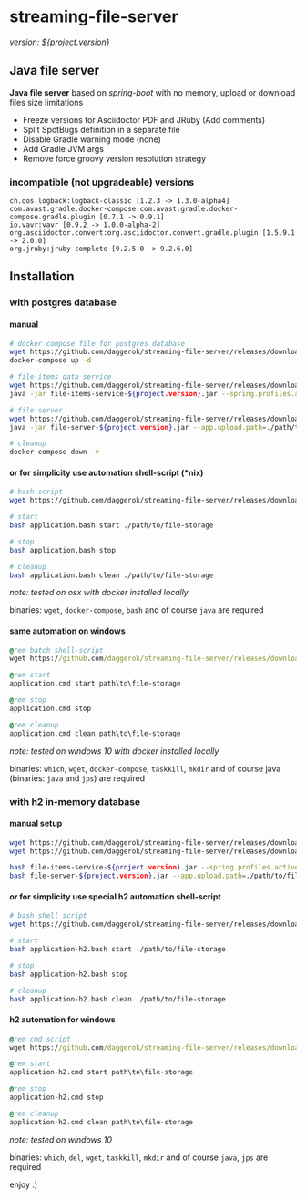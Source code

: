 # streaming-file-server
_version: ${project.version}_

## Java file server 

**Java file server** based on *spring-boot* with no memory, upload or download files size limitations

- Freeze versions for Asciidoctor PDF and JRuby (Add comments)
- Split SpotBugs definition in a separate file
- Disable Gradle warning mode (none)
- Add Gradle JVM args
- Remove force groovy version resolution strategy

### incompatible (not upgradeable) versions

    ch.qos.logback:logback-classic [1.2.3 -> 1.3.0-alpha4]
    com.avast.gradle.docker-compose:com.avast.gradle.docker-compose.gradle.plugin [0.7.1 -> 0.9.1]
    io.vavr:vavr [0.9.2 -> 1.0.0-alpha-2]
    org.asciidoctor.convert:org.asciidoctor.convert.gradle.plugin [1.5.9.1 -> 2.0.0]
    org.jruby:jruby-complete [9.2.5.0 -> 9.2.6.0]

## Installation

### with postgres database

#### manual

```bash
# docker compose file for postgres database
wget https://github.com/daggerok/streaming-file-server/releases/download/${project.version}/docker-compose.yml
docker-compose up -d

# file-items data service
wget https://github.com/daggerok/streaming-file-server/releases/download/${project.version}/file-items-service-${project.version}.jar
java -jar file-items-service-${project.version}.jar --spring.profiles.active=db-pg

# file server
wget https://github.com/daggerok/streaming-file-server/releases/download/${project.version}/file-server-${project.version}.jar
java -jar file-server-${project.version}.jar --app.upload.path=./path/to/file-storage

# cleanup
docker-compose down -v
```

#### or for simplicity use automation shell-script (*nix)

```bash
# bash script
wget https://github.com/daggerok/streaming-file-server/releases/download/${project.version}/application.bash

# start
bash application.bash start ./path/to/file-storage

# stop
bash application.bash stop

# cleanup
bash application.bash clean ./path/to/file-storage
```

*note: tested on osx with docker installed locally*

binaries: `wget`, `docker-compose`, `bash` and of course `java` are required

#### same automation on windows

```cmd
@rem batch shell-script
wget https://github.com/daggerok/streaming-file-server/releases/download/${project.version}/application.cmd

@rem start
application.cmd start path\to\file-storage

@rem stop
application.cmd stop

@rem cleanup
application.cmd clean path\to\file-storage
```

*note: tested on windows 10 with docker installed locally*

binaries: `which`, `wget`, `docker-compose`, `taskkill`, `mkdir` and of course java (binaries: `java` and `jps`) are required

### with h2 in-memory database

#### manual setup

```bash
wget https://github.com/daggerok/streaming-file-server/releases/download/${project.version}/file-items-service-${project.version}.jar
wget https://github.com/daggerok/streaming-file-server/releases/download/${project.version}/file-server-${project.version}.jar

bash file-items-service-${project.version}.jar --spring.profiles.active=db-h2
bash file-server-${project.version}.jar --app.upload.path=./path/to/file-storage
```

#### or for simplicity use special h2 automation shell-script

```bash
# bash shell script
wget https://github.com/daggerok/streaming-file-server/releases/download/${project.version}/application-h2.bash

# start
bash application-h2.bash start ./path/to/file-storage

# stop
bash application-h2.bash stop

# cleanup
bash application-h2.bash clean ./path/to/file-storage
```

#### h2 automation for windows

```cmd
@rem cmd script
wget https://github.com/daggerok/streaming-file-server/releases/download/${project.version}/application-h2.cmd

@rem start
application-h2.cmd start path\to\file-storage

@rem stop
application-h2.cmd stop

@rem cleanup
application-h2.cmd clean path\to\file-storage
```

*note: tested on windows 10*

binaries: `which`, `del`, `wget`, `taskkill`, `mkdir` and of course `java`, `jps` are required

enjoy :)
